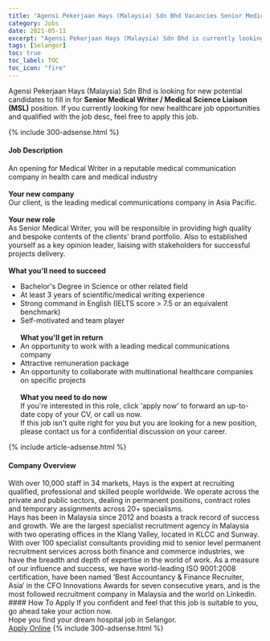 ```yaml
---
title: "Agensi Pekerjaan Hays (Malaysia) Sdn Bhd Vacancies Senior Medical Writer / Medical Science Liaison (MSL)" 
category: Jobs 
date: 2021-05-11 
excerpt: "Agensi Pekerjaan Hays (Malaysia) Sdn Bhd is currently looking for suitable person to fill in the Senior Medical Writer / Medical Science Liaison (MSL) which positioned at Selangor" 
tags: [Selangor] 
toc: true 
toc_label: TOC 
toc_icon: "fire" 
--- 
```


<p>Agensi Pekerjaan Hays (Malaysia) Sdn Bhd is looking for new potential candidates to fill in for <b>Senior Medical Writer / Medical Science Liaison (MSL)</b> position. If you currently looking for new healthcare job opportunities and qualified with the job desc, feel free to apply this job.
</p>{% include 300-adsense.html %} 
<div><div><h4>Job Description</h4></div><div><div><span><div><p>An opening for Medical Writer in a reputable medical communication company in health care and medical industry<br><br><strong>Your new company</strong><br>Our client, is the leading medical communications company in Asia Pacific.<br><br><strong>Your new role</strong><br>As Senior Medical Writer, you will be responsible in providing high quality and bespoke contents of the clients' brand portfolio. Also to established yourself as a key opinion leader, liaising with stakeholders for successful projects delivery.<br><br><strong>What you'll need to succeed</strong></p><ul><li>Bachelor's Degree in Science or other related field</li><li>At least 3 years of scientific/medical writing experience</li><li>Strong command in English (IELTS score &gt; 7.5 or an equivalent benchmark)</li><li>Self-motivated and team player<br><br><strong>What you'll get in return</strong></li><li>An opportunity to work with a leading medical communications company</li><li>Attractive remuneration package</li><li>An opportunity to collaborate with multinational healthcare companies on specific projects<br><br><strong>What you need to do now</strong><br>If you're interested in this role, click 'apply now' to forward an up-to-date copy of your CV, or call us now.<br>If this job isn't quite right for you but you are looking for a new position, please contact us for a confidential discussion on your career.</li></ul></div></span></div></div></div> 
{% include article-adsense.html %} 
<div><div><h4>Company Overview</h4></div><div><div><span><div><div>
<div>
		With over 10,000 staff in 34 markets, Hays is the expert at recruiting qualified, professional and skilled people worldwide. We operate across the private and public sectors, dealing in permanent positions, contract roles and temporary assignments across 20+ specialisms.</div>
<div>
		Hays has been in Malaysia since 2012 and boasts a track record of success and growth. We are the largest specialist recruitment agency in Malaysia with two operating offices in the Klang Valley, located in KLCC and Sunway. With over 100 specialist consultants providing mid to senior level permanent recruitment services across both finance and commerce industries, we have the breadth and depth of expertise in the world of work. As a measure of our influence and success, we have world-leading ISO 9001:2008 certification, have been named &#8216;Best Accountancy &amp; Finance Recruiter, Asia&#8217; in the CFO Innovations Awards for seven consecutive years, and is the most followed recruitment company in Malaysia and the world on LinkedIn.</div>
</div></div></span></div></div></div> 
#### How To Apply 
If you confident and feel that this job is suitable to you, go ahead take your action now. <br/> 
Hope you find your dream hospital job in Selangor. <br/> 
<a href="https://www.jobstreet.com.my/en/job/senior-medical-writer-medical-science-liaison-msl-4561411?jobId=jobstreet-my-job-4561411" class="btn btn--warning" target="_blank" rel="nofollow noopenner">Apply Online</a> 
{% include 300-adsense.html %} 